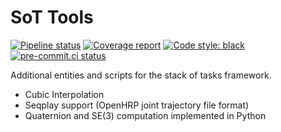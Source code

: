 # SoT Tools

[![Pipeline status](https://gitlab.laas.fr/stack-of-tasks/sot-tools/badges/master/pipeline.svg)](https://gitlab.laas.fr/stack-of-tasks/sot-tools/commits/master)
[![Coverage report](https://gitlab.laas.fr/stack-of-tasks/sot-tools/badges/master/coverage.svg?job=doc-coverage)](https://gepettoweb.laas.fr/doc/stack-of-tasks/sot-tools/master/coverage/)
[![Code style: black](https://img.shields.io/badge/code%20style-black-000000.svg)](https://github.com/psf/black)
[![pre-commit.ci status](https://results.pre-commit.ci/badge/github/stack-of-tasks/sot-tools/master.svg)](https://results.pre-commit.ci/latest/github/stack-of-tasks/sot-tools)

Additional entities and scripts for the stack of tasks framework.

 - Cubic Interpolation
 - Seqplay support (OpenHRP joint trajectory file format)
 - Quaternion and SE(3) computation implemented in Python

